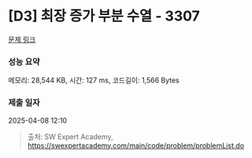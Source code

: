 # [D3] 최장 증가 부분 수열 - 3307 

[문제 링크](https://swexpertacademy.com/main/code/problem/problemDetail.do?contestProbId=AWBOKg-a6l0DFAWr) 

### 성능 요약

메모리: 28,544 KB, 시간: 127 ms, 코드길이: 1,566 Bytes

### 제출 일자

2025-04-08 12:10



> 출처: SW Expert Academy, https://swexpertacademy.com/main/code/problem/problemList.do